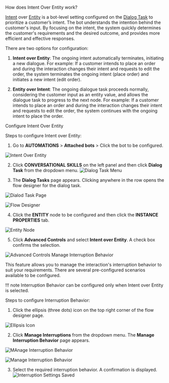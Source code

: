 How does Intent Over Entity work?

[Intent](https://developer.kore.ai/docs/bots/chatbot-overview/about-bots/#I) over [Entity](https://developer.kore.ai/docs/bots/chatbot-overview/about-bots/#E) is a bot-level setting configured on the [Dialog Task](https://developer.kore.ai/docs/bots/chatbot-overview/about-bots/#D) to prioritize a customer’s intent. The bot understands the intention behind the customer's input. By focusing on the intent, the system quickly determines the customer's requirements and the desired outcome, and provides more efficient and effective responses.

There are two options for configuration:

1. **Intent over Entity**: The ongoing intent automatically terminates, initiating a new dialogue. For example: If a customer intends to place an order and during the interaction changes their intent and requests to edit the order, the system terminates the ongoing intent (place order) and initiates a new intent (edit order).

2. **Entity over Intent**: The ongoing dialogue task proceeds normally, considering the customer input as an entity value, and allows the dialogue task to progress to the next node. For example: If a customer intends to place an order and during the interaction changes their intent and requests to edit the order, the system continues with the ongoing intent to place the order.

Configure Intent Over Entity

Steps to configure Intent over Entity:

1. Go to **AUTOMATIONS** > **Attached bots** > Click the bot to be configured.

![Intent Over Entity](../assets/images/intent-over-entity.png)

2. Click **CONVERSATIONAL SKILLS** on the left panel and then click **Dialog Task** from the dropdown menu.
![Dialog Task Menu](../assets/images/dialod-task-menu.png)

3. The **Dialog Tasks** page appears. Clicking anywhere in the row opens the flow designer for the dialog task.

![Dialod Task Page](../assets/images/dialog-task-page.png)

![Flow Designer](../assets/images/flow-designer-page.png)

4. Click the **ENTITY** node to be configured and then click the **INSTANCE PROPERTIES** tab.

![Entity Node](../assets/images/entity-node.png)

5. Click **Advanced Controls** and select **Intent over Entity**. A check box confirms the selection.

![Advanced Controls](../assets/images/advanced-controls.png)
Manage Interruption Behavior

This feature allows you to manage the interaction's interruption behavior to suit your requirements. There are several pre-configured scenarios available to be configured.

!!! note
    Interruption Behavior can be configured only when Intent over Entity is selected.

Steps to configure Interruption Behavior:

1. Click the ellipsis (three dots) icon on the top right corner of the flow designer page.

![Ellipsis Icon](../assets/images/ellipsis-icon.png)

2. Click **Manage Interruptions** from the dropdown menu. The **Manage Interruption Behavior** page appears.

![MAnage Interruption Behavior](../assets/images/manage-interruption-behavior.png)

![Manage Interruption Behavior](../assets/images/manage-interruption-behavior.png)

3. Select the required interruption behavior. A confirmation is displayed.
![Interruption Settings Saved](../assets/images/interruption-settings-saved.png)